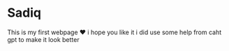 # Sadiq
This is my first webpage ♥️
i hope you like it
i did use some help from caht gpt to make it look better
